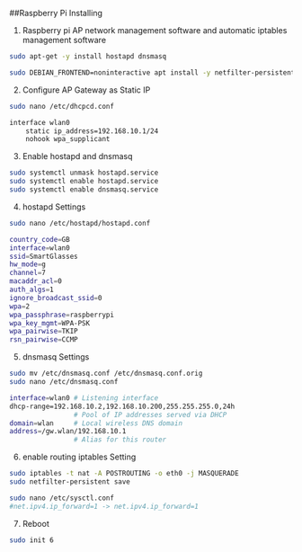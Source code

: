 ##Raspberry Pi Installing
1. Raspberry pi AP network management software and automatic iptables management software
```sh
sudo apt-get -y install hostapd dnsmasq

sudo DEBIAN_FRONTEND=noninteractive apt install -y netfilter-persistent iptables-persistent
```
2. Configure AP Gateway as Static IP
```sh
sudo nano /etc/dhcpcd.conf

interface wlan0
    static ip_address=192.168.10.1/24
    nohook wpa_supplicant
```
3. Enable hostapd and dnsmasq
```sh
sudo systemctl unmask hostapd.service
sudo systemctl enable hostapd.service
sudo systemctl enable dnsmasq.service
```
4. hostapd Settings
```sh
sudo nano /etc/hostapd/hostapd.conf

country_code=GB
interface=wlan0
ssid=SmartGlasses
hw_mode=g
channel=7
macaddr_acl=0
auth_algs=1
ignore_broadcast_ssid=0
wpa=2
wpa_passphrase=raspberrypi
wpa_key_mgmt=WPA-PSK
wpa_pairwise=TKIP
rsn_pairwise=CCMP
```
5. dnsmasq Settings
```sh
sudo mv /etc/dnsmasq.conf /etc/dnsmasq.conf.orig
sudo nano /etc/dnsmasq.conf

interface=wlan0 # Listening interface
dhcp-range=192.168.10.2,192.168.10.200,255.255.255.0,24h
                # Pool of IP addresses served via DHCP
domain=wlan     # Local wireless DNS domain
address=/gw.wlan/192.168.10.1
                # Alias for this router
```
6. enable routing iptables Setting
```sh
sudo iptables -t nat -A POSTROUTING -o eth0 -j MASQUERADE
sudo netfilter-persistent save

sudo nano /etc/sysctl.conf
#net.ipv4.ip_forward=1 -> net.ipv4.ip_forward=1
```
7. Reboot
```sh
sudo init 6
```
